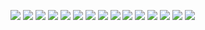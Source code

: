 ![](http://imglf1.nosdn.127.net/img/bFNVMGtTeFRmMTVzUUU5TXBuWHVZbHhFN3NIdWdWdlk4Zm85emhOc0tZMEozWFUrM0V0WUxRPT0.png?imageView&thumbnail=1680x0&quality=96&stripmeta=0&type=jpg)
![](http://imglf2.nosdn.127.net/img/bFNVMGtTeFRmMTVzUUU5TXBuWHVZazRxNDJPV2JLdWNWZk9ZNjB6bGdsY2RrU1ZEczlzTFVRPT0.png?imageView&thumbnail=1680x0&quality=96&stripmeta=0&type=jpg)
![](http://imglf.nosdn.127.net/img/bFNVMGtTeFRmMTVzUUU5TXBuWHVZanpmY1JjUTN6eHR0VW1IQ0hBbDFqRFpOT2dxVGNTWWZ3PT0.png?imageView&thumbnail=1680x0&quality=96&stripmeta=0&type=jpg)
![](http://imglf0.nosdn.127.net/img/bFNVMGtTeFRmMTVzUUU5TXBuWHVZaTExOWxqbStJcHRscWsyaWFKMEI0SVFrRzViYVJFYWVBPT0.png?imageView&thumbnail=1680x0&quality=96&stripmeta=0&type=jpg)
![](http://imglf1.nosdn.127.net/img/bFNVMGtTeFRmMTVzUUU5TXBuWHVZaWhaWXJvK3VyVEo2ZEJXVnl4K2I4N1AyblUyajlPS3pBPT0.png?imageView&thumbnail=1680x0&quality=96&stripmeta=0&type=jpg)
![](http://imglf2.nosdn.127.net/img/bFNVMGtTeFRmMTVzUUU5TXBuWHVZaENwcUxwOWxnclU3WVZ0bWh6b0p4eFF6MkMxZkNSSjR3PT0.png?imageView&thumbnail=1680x0&quality=96&stripmeta=0&type=jpg)
![](http://imglf0.nosdn.127.net/img/bFNVMGtTeFRmMTVzUUU5TXBuWHVZc3AxcHVZM0krMFF3ei85VEliZjRlbXlqc0hZM2JpbGNRPT0.png?imageView&thumbnail=1680x0&quality=96&stripmeta=0&type=jpg)
![](http://imglf0.nosdn.127.net/img/bFNVMGtTeFRmMTVzUUU5TXBuWHVZdGJRQVFBTzl4YU81bGRXemh6Z3BwMTF1dlNmdUEwcld3PT0.png?imageView&thumbnail=1680x0&quality=96&stripmeta=0&type=jpg)
![](http://imglf1.nosdn.127.net/img/bFNVMGtTeFRmMTVzUUU5TXBuWHVZbXEvTnNXRmVHY2djNTNTVjBoZmlVKzhtWVFnSkZzUFF3PT0.png?imageView&thumbnail=1680x0&quality=96&stripmeta=0&type=jpg)
![](http://imglf0.nosdn.127.net/img/bFNVMGtTeFRmMTVzUUU5TXBuWHVZc0JMZUM3WUtrZGwrd3ZlWSs0aHhkZk5nVHF0dldQNWR3PT0.png?imageView&thumbnail=1680x0&quality=96&stripmeta=0&type=jpg)
![](http://imglf.nosdn.127.net/img/bFNVMGtTeFRmMTVzUUU5TXBuWHVZbkgxZHYwK0Z1MEZRNUVUZ0FCL0wvOEZzSmF4QU84a2N3PT0.png?imageView&thumbnail=1680x0&quality=96&stripmeta=0&type=jpg)
![](http://imglf2.nosdn.127.net/img/bFNVMGtTeFRmMTVzUUU5TXBuWHVZdE9OZmlHQWNpQlZmVmhhQ3JsSlM5WHFOT0tuMFBoaitnPT0.png?imageView&thumbnail=1680x0&quality=96&stripmeta=0&type=jpg)
![](http://imglf1.nosdn.127.net/img/bFNVMGtTeFRmMTVzUUU5TXBuWHVZcnVzWkJ5WkNRQmZiWjI0dTVOZ1JkTlVPQkVvWW1OK0dBPT0.png?imageView&thumbnail=1680x0&quality=96&stripmeta=0&type=jpg)
![](http://imglf2.nosdn.127.net/img/bFNVMGtTeFRmMTVzUUU5TXBuWHVZdERJc0owUlkvK1JOVHZSUWxnSW5WMnZFOERycUdibnB3PT0.png?imageView&thumbnail=1680x0&quality=96&stripmeta=0&type=jpg)
![](http://imglf0.nosdn.127.net/img/bFNVMGtTeFRmMTVzUUU5TXBuWHVZdTU5S3RReHFoVWRFM1liMDliMHp2Tkt4bnhuRlVYYkZ3PT0.png?imageView&thumbnail=1680x0&quality=96&stripmeta=0&type=jpg)
